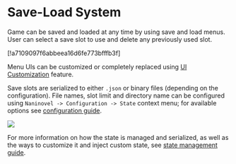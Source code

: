 # Save-Load System

Game can be saved and loaded at any time by using save and load menus. User can select a save slot to use and delete any previously used slot.

[!a7109097f6abbeea16d6fe773bfffb3f]

Menu UIs can be customized or completely replaced using [UI Customization](/guide/user-interface.md#ui-customization) feature.

Save slots are serialized to either `.json` or binary files (depending on the configuration). File names, slot limit and directory name can be configured using `Naninovel -> Configuration -> State` context menu; for available options see [configuration guide](/guide/configuration.md#state).

![](https://i.gyazo.com/d1e5cfd136544f2c1b74966e3fd1bb45.png)

For more information on how the state is managed and serialized, as well as the ways to customize it and inject custom state, see [state management guide](/guide/state-management.md).
